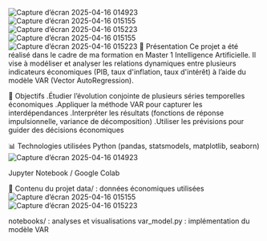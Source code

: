 ![Capture d’écran 2025-04-16 014923](https://github.com/user-attachments/assets/15277c84-e96a-4cfa-8c82-dfd30127fc3a)
![Capture d’écran 2025-04-16 015155](https://github.com/user-attachments/assets/6715f2a8-39a5-4fba-b230-7f76e6b9bc57)
![Capture d’écran 2025-04-16 015223](https://github.com/user-attachments/assets/48b535ab-0de6-4fff-a0c8-a11ab657f8c6)
![Capture d’écran 2025-04-16 015155](https://github.com/user-attachments/assets/c070a4fb-f128-436f-aec9-b69227c1b9c5)
![Capture d’écran 2025-04-16 015223](https://github.com/user-attachments/assets/9f07ccd5-9903-434d-9423-0e330b695482)
📌 Présentation
Ce projet a été réalisé dans le cadre de ma formation en Master 1 Intelligence Artificielle.
Il vise à modéliser et analyser les relations dynamiques entre plusieurs indicateurs économiques (PIB, taux d'inflation, taux d'intérêt) à l’aide du modèle VAR (Vector AutoRegression).

🎯 Objectifs
.Étudier l’évolution conjointe de plusieurs séries temporelles économiques
.Appliquer la méthode VAR pour capturer les interdépendances
.Interpréter les résultats (fonctions de réponse impulsionnelle, variance de décomposition)
.Utiliser les prévisions pour guider des décisions économiques

📊 Technologies utilisées
Python (pandas, statsmodels, matplotlib, seaborn)![Capture d’écran 2025-04-16 014923](https://github.com/user-attachments/assets/fe840191-64b6-458f-bdfe-7a9a2c4668f7)

Jupyter Notebook / Google Colab

📁 Contenu du projet
data/ : données économiques utilisées![Capture d’écran 2025-04-16 015155](https://github.com/user-attachments/assets/441f163c-3262-41e0-ae16-61ca59e2b21c)
![Capture d’écran 2025-04-16 015223](https://github.com/user-attachments/assets/609ac88d-95b6-4d2c-b745-e0b131b04d72)

notebooks/ : analyses et visualisations
var_model.py : implémentation du modèle VAR
